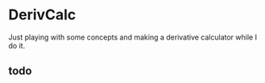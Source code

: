 # DerivCalc
Just playing with some concepts and making a derivative calculator while I do it.

## todo
